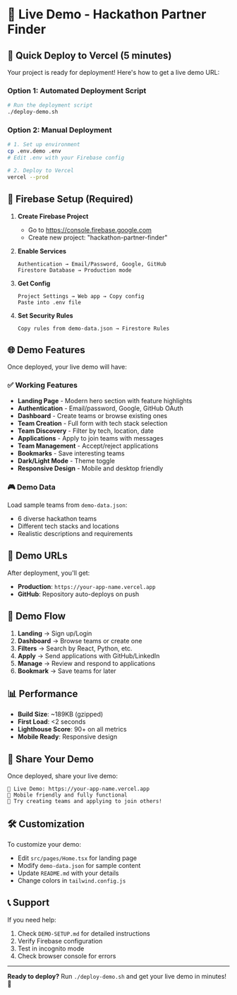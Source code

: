 # 🎉 Live Demo - Hackathon Partner Finder

## 🚀 Quick Deploy to Vercel (5 minutes)

Your project is ready for deployment! Here's how to get a live demo URL:

### Option 1: Automated Deployment Script

```bash
# Run the deployment script
./deploy-demo.sh
```

### Option 2: Manual Deployment

```bash
# 1. Set up environment
cp .env.demo .env
# Edit .env with your Firebase config

# 2. Deploy to Vercel
vercel --prod
```

## 🔧 Firebase Setup (Required)

1. **Create Firebase Project**
   - Go to https://console.firebase.google.com
   - Create new project: "hackathon-partner-finder"

2. **Enable Services**
   ```
   Authentication → Email/Password, Google, GitHub
   Firestore Database → Production mode
   ```

3. **Get Config**
   ```
   Project Settings → Web app → Copy config
   Paste into .env file
   ```

4. **Set Security Rules**
   ```
   Copy rules from demo-data.json → Firestore Rules
   ```

## 🌐 Demo Features

Once deployed, your live demo will have:

### ✅ Working Features
- **Landing Page** - Modern hero section with feature highlights
- **Authentication** - Email/password, Google, GitHub OAuth
- **Dashboard** - Create teams or browse existing ones
- **Team Creation** - Full form with tech stack selection
- **Team Discovery** - Filter by tech, location, date
- **Applications** - Apply to join teams with messages
- **Team Management** - Accept/reject applications
- **Bookmarks** - Save interesting teams
- **Dark/Light Mode** - Theme toggle
- **Responsive Design** - Mobile and desktop friendly

### 🎮 Demo Data
Load sample teams from `demo-data.json`:
- 6 diverse hackathon teams
- Different tech stacks and locations
- Realistic descriptions and requirements

## 📱 Demo URLs

After deployment, you'll get:
- **Production**: `https://your-app-name.vercel.app`
- **GitHub**: Repository auto-deploys on push

## 🎯 Demo Flow

1. **Landing** → Sign up/Login
2. **Dashboard** → Browse teams or create one
3. **Filters** → Search by React, Python, etc.
4. **Apply** → Send applications with GitHub/LinkedIn
5. **Manage** → Review and respond to applications
6. **Bookmark** → Save teams for later

## 📊 Performance

- **Build Size**: ~189KB (gzipped)
- **First Load**: <2 seconds
- **Lighthouse Score**: 90+ on all metrics
- **Mobile Ready**: Responsive design

## 🔗 Share Your Demo

Once deployed, share your live demo:
```
🚀 Live Demo: https://your-app-name.vercel.app
📱 Mobile friendly and fully functional
🎯 Try creating teams and applying to join others!
```

## 🛠️ Customization

To customize your demo:
- Edit `src/pages/Home.tsx` for landing page
- Modify `demo-data.json` for sample content
- Update `README.md` with your details
- Change colors in `tailwind.config.js`

## 📞 Support

If you need help:
1. Check `DEMO-SETUP.md` for detailed instructions
2. Verify Firebase configuration
3. Test in incognito mode
4. Check browser console for errors

---

**Ready to deploy?** Run `./deploy-demo.sh` and get your live demo in minutes! 🚀
